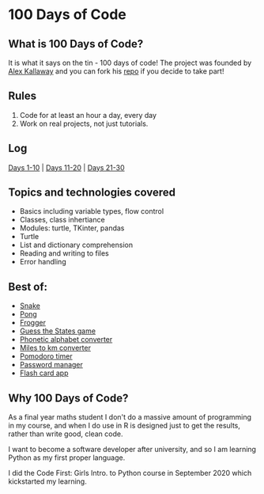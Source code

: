 # 100 Days of Code

## What is 100 Days of Code?
It is what it says on the tin - 100 days of code! The project was founded by [Alex Kallaway](https://twitter.com/ka11away)
and you can fork his [repo](https://github.com/kallaway/100-days-of-code) if you decide to take part!


## Rules
1. Code for at least an hour a day, every day
2. Work on real projects, not just tutorials.

## Log 
[Days 1-10](log/days1-10.md) | [Days 11-20](log/days11-20.md) | [Days 21-30](log/days21-30.md)

## Topics and technologies covered
* Basics including variable types, flow control
* Classes, class inhertiance
* Modules: turtle, TKinter, pandas
* Turtle
* List and dictionary comprehension
* Reading and writing to files
* Error handling


## Best of: 
* [Snake](https://github.com/bethpritchard/100DaysOfCodeBootcamp/blob/master/Day20/snake_game_main.py)
* [Pong](https://github.com/bethpritchard/100DaysOfCodeBootcamp/blob/master/Day22/pong_main.py)
* [Frogger](https://github.com/bethpritchard/100DaysOfCodeBootcamp/blob/master/Day23/frogger_main.py)
* [Guess the States game](https://github.com/bethpritchard/100DaysOfCodeBootcamp/blob/master/Day25/US_States_Game/us_states_main.py)
* [Phonetic alphabet converter](https://github.com/bethpritchard/100DaysOfCodeBootcamp/blob/master/Day26/NATO_alphabet/NATO_alph_main.py)
* [Miles to km converter](https://github.com/bethpritchard/100DaysOfCodeBootcamp/blob/master/Day27/distance_converter.py)
* [Pomodoro timer](https://github.com/bethpritchard/100DaysOfCodeBootcamp/blob/master/Day28)
* [Password manager](https://github.com/bethpritchard/100DaysOfCodeBootcamp/blob/master/Day29)
* [Flash card app](https://github.com/bethpritchard/100DaysOfCodeBootcamp/blob/master/Day31)
## Why 100 Days of Code?

As a final year maths student I don't do a massive amount of programming in my course, and when I do use in R is designed just to get the results, rather than write good, clean code. 

I want to become a software developer after university, and so I am learning Python as my first proper language. 

I did the Code First: Girls Intro. to Python course in September 2020 which kickstarted my learning. 


